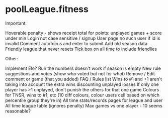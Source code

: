 # poolLeague.fitness

Important:

Hoverable penalty - shows receipt total for points: unplayed games + score under min
Login not case sensitive / signup
User page no such user if id is invalid
Comment autofocus and enter to submit
Add old season data
Friendly league that never resets
Tick box on all time to include friendlies

Other:

Implement Elo?
Run the numbers doesn't work if season is empty
New rule suggestions and votes (show who voted but not for what)
Remove / Edit comment or game (that you added)
FAQ / Rules list
Wins to #1 and +1 aren't taking into account the extra wins discounting unplayed losses
If only one player has >1 unplayed, don't punish the others for that one game
Colours for TNSR, wins to #1, etc (10 diff colours, colour users cell based on which percentile group they're in)
All time stats/records pages for league and user
All time league table (ignores penalty)
Max games vs one player - 10 seems reasonable?